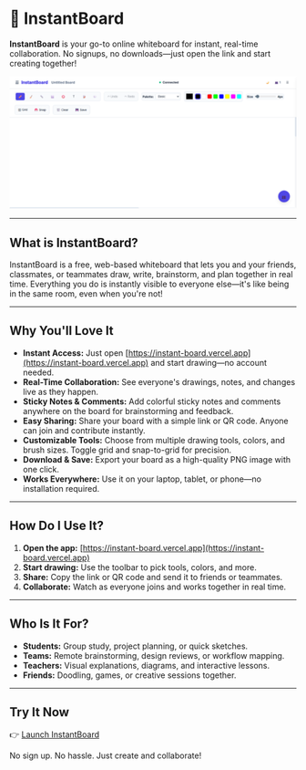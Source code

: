 # 🎨 InstantBoard

**InstantBoard** is your go-to online whiteboard for instant, real-time collaboration. No signups, no downloads—just open the link and start creating together!
<p align="center">
  <img src="frontend/public/preview.png" alt="InstantBoard Preview" width="700"/>
</p>

---

## What is InstantBoard?

InstantBoard is a free, web-based whiteboard that lets you and your friends, classmates, or teammates draw, write, brainstorm, and plan together in real time. Everything you do is instantly visible to everyone else—it's like being in the same room, even when you're not!

---

## Why You'll Love It

- **Instant Access:** Just open [https://instant-board.vercel.app](https://instant-board.vercel.app) and start drawing—no account needed.
- **Real-Time Collaboration:** See everyone's drawings, notes, and changes live as they happen.
- **Sticky Notes & Comments:** Add colorful sticky notes and comments anywhere on the board for brainstorming and feedback.
- **Easy Sharing:** Share your board with a simple link or QR code. Anyone can join and contribute instantly.
- **Customizable Tools:** Choose from multiple drawing tools, colors, and brush sizes. Toggle grid and snap-to-grid for precision.
- **Download & Save:** Export your board as a high-quality PNG image with one click.
- **Works Everywhere:** Use it on your laptop, tablet, or phone—no installation required.

---

## How Do I Use It?

1. **Open the app:** [https://instant-board.vercel.app](https://instant-board.vercel.app)
2. **Start drawing:** Use the toolbar to pick tools, colors, and more.
3. **Share:** Copy the link or QR code and send it to friends or teammates.
4. **Collaborate:** Watch as everyone joins and works together in real time.

---

## Who Is It For?

- **Students:** Group study, project planning, or quick sketches.
- **Teams:** Remote brainstorming, design reviews, or workflow mapping.
- **Teachers:** Visual explanations, diagrams, and interactive lessons.
- **Friends:** Doodling, games, or creative sessions together.

---

## Try It Now

👉 [Launch InstantBoard](https://instant-board.vercel.app)

No sign up. No hassle. Just create and collaborate!
